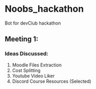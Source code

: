 # Noobs_hackathon
Bot for devClub hackathon

## Meeting 1:
### Ideas Discussed:
1. Moodle Files Extraction
2. Cost Splitting
3. Youtube Video Liker
4. Discord Course Resources (Selected)
